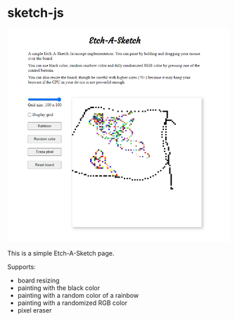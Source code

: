# sketch-js
![a screenshot of a completed etch-a-sketch project](screenshot.png)

This is a simple Etch-A-Sketch page.

Supports:
- board resizing
- painting with the black color
- painting with a random color of a rainbow
- painting with a randomized RGB color
- pixel eraser
